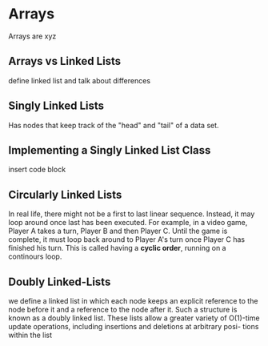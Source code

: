 # Arrays

Arrays are xyz

## Arrays vs Linked Lists

define linked list and talk about differences

## Singly Linked Lists

Has nodes that keep track of the "head" and "tail" of a data set.

## Implementing a Singly Linked List Class

insert code block

## Circularly Linked Lists

In real life, there might not be a first to last linear sequence. Instead, it may loop around once last has been executed. For example, in a video game, Player A takes a turn, Player B and then Player C. Until the game is complete, it must loop back around to Player A's turn once Player C has finished his turn. This is called having a **cyclic order**, running on a continours loop.

## Doubly Linked-Lists

we define a linked list in which each node keeps an explicit reference to the node before it and a reference to the node after it. Such a structure is known as a doubly linked list. These lists allow a greater variety of O(1)-time update operations, including insertions and deletions at arbitrary posi- tions within the list

